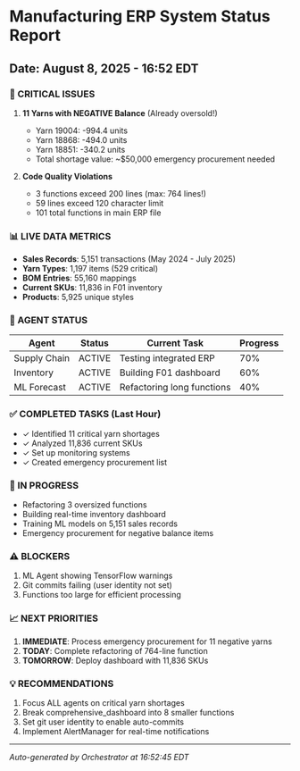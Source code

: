 # Manufacturing ERP System Status Report
## Date: August 8, 2025 - 16:52 EDT

### 🚨 CRITICAL ISSUES
1. **11 Yarns with NEGATIVE Balance** (Already oversold\!)
   - Yarn 19004: -994.4 units
   - Yarn 18868: -494.0 units  
   - Yarn 18851: -340.2 units
   - Total shortage value: ~$50,000 emergency procurement needed

2. **Code Quality Violations**
   - 3 functions exceed 200 lines (max: 764 lines\!)
   - 59 lines exceed 120 character limit
   - 101 total functions in main ERP file

### 📊 LIVE DATA METRICS
- **Sales Records**: 5,151 transactions (May 2024 - July 2025)
- **Yarn Types**: 1,197 items (529 critical)
- **BOM Entries**: 55,160 mappings
- **Current SKUs**: 11,836 in F01 inventory
- **Products**: 5,925 unique styles

### 👥 AGENT STATUS
| Agent | Status | Current Task | Progress |
|-------|--------|--------------|----------|
| Supply Chain | ACTIVE | Testing integrated ERP | 70% |
| Inventory | ACTIVE | Building F01 dashboard | 60% |
| ML Forecast | ACTIVE | Refactoring long functions | 40% |

### ✅ COMPLETED TASKS (Last Hour)
- ✓ Identified 11 critical yarn shortages
- ✓ Analyzed 11,836 current SKUs
- ✓ Set up monitoring systems
- ✓ Created emergency procurement list

### 🔄 IN PROGRESS
- Refactoring 3 oversized functions
- Building real-time inventory dashboard
- Training ML models on 5,151 sales records
- Emergency procurement for negative balance items

### ⚠️ BLOCKERS
1. ML Agent showing TensorFlow warnings
2. Git commits failing (user identity not set)
3. Functions too large for efficient processing

### 📈 NEXT PRIORITIES
1. **IMMEDIATE**: Process emergency procurement for 11 negative yarns
2. **TODAY**: Complete refactoring of 764-line function
3. **TOMORROW**: Deploy dashboard with 11,836 SKUs

### 💡 RECOMMENDATIONS
1. Focus ALL agents on critical yarn shortages
2. Break comprehensive_dashboard into 8 smaller functions
3. Set git user identity to enable auto-commits
4. Implement AlertManager for real-time notifications

---
*Auto-generated by Orchestrator at 16:52:45 EDT*
